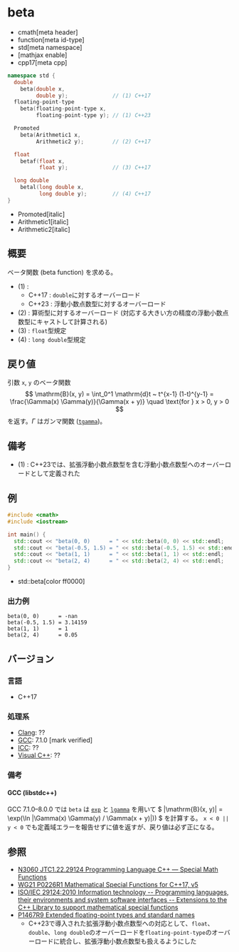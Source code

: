 # beta
* cmath[meta header]
* function[meta id-type]
* std[meta namespace]
* [mathjax enable]
* cpp17[meta cpp]

```cpp
namespace std {
  double
    beta(double x,
         double y);              // (1) C++17
  floating-point-type
    beta(floating-point-type x,
         floating-point-type y); // (1) C++23

  Promoted
    beta(Arithmetic1 x,
         Arithmetic2 y);         // (2) C++17

  float
    betaf(float x,
          float y);              // (3) C++17

  long double
    betal(long double x,
          long double y);        // (4) C++17
}
```
* Promoted[italic]
* Arithmetic1[italic]
* Arithmetic2[italic]

## 概要
ベータ関数 (beta function) を求める。

- (1) :
    - C++17 : `double`に対するオーバーロード
    - C++23 : 浮動小数点数型に対するオーバーロード
- (2) : 算術型に対するオーバーロード (対応する大きい方の精度の浮動小数点数型にキャストして計算される)
- (3) : `float`型規定
- (4) : `long double`型規定


## 戻り値
引数 `x`, `y` のベータ関数
$$
\mathrm{B}(x, y) = \int_0^1 \mathrm{d}t ~ t^{x-1} (1-t)^{y-1} = \frac{\Gamma(x) \Gamma(y)}{\Gamma(x + y)}
\quad \text{for } x > 0, y > 0
$$
を返す。$\Gamma$ はガンマ関数 ([`tgamma`](tgamma.md))。


## 備考
- (1) : C++23では、拡張浮動小数点数型を含む浮動小数点数型へのオーバーロードとして定義された


## 例
```cpp example
#include <cmath>
#include <iostream>

int main() {
  std::cout << "beta(0, 0)      = " << std::beta(0, 0) << std::endl;      // 定義域エラー; 特異点
  std::cout << "beta(-0.5, 1.5) = " << std::beta(-0.5, 1.5) << std::endl; // 定義域エラー; 解析接続すれば -π
  std::cout << "beta(1, 1)      = " << std::beta(1, 1) << std::endl;      // 1
  std::cout << "beta(2, 4)      = " << std::beta(2, 4) << std::endl;      // 1 / 20
}
```
* std::beta[color ff0000]

### 出力例
```
beta(0, 0)      = -nan
beta(-0.5, 1.5) = 3.14159
beta(1, 1)      = 1
beta(2, 4)      = 0.05
```


## バージョン
### 言語
- C++17

### 処理系
- [Clang](/implementation.md#clang): ??
- [GCC](/implementation.md#gcc): 7.1.0 [mark verified]
- [ICC](/implementation.md#icc): ??
- [Visual C++](/implementation.md#visual_cpp): ??

### 備考
#### GCC (libstdc++)
GCC 7.1.0–8.0.0 では `beta` は [`exp`](exp.md) と [`lgamma`](lgamma.md) を用いて
$ |\mathrm{B}(x, y)| = \exp(\ln |\Gamma(x) \Gamma(y) / \Gamma(x + y)|)) $
を計算する。
`x < 0 || y < 0` でも定義域エラーを報告せずに値を返すが、戻り値は必ず正になる。


## 参照
- [N3060 JTC1.22.29124 Programming Language C++ — Special Math Functions](http://www.open-std.org/jtc1/sc22/wg21/docs/papers/2010/n3060.pdf)
- [WG21 P0226R1 Mathematical Special Functions for C++17, v5](https://isocpp.org/files/papers/P0226R1.pdf)
- [ISO/IEC 29124:2010 Information technology -- Programming languages, their environments and system software interfaces -- Extensions to the C++ Library to support mathematical special functions](https://www.iso.org/standard/50511.html)
- [P1467R9 Extended floating-point types and standard names](https://www.open-std.org/jtc1/sc22/wg21/docs/papers/2022/p1467r9.html)
    - C++23で導入された拡張浮動小数点数型への対応として、`float`、`double`、`long double`のオーバーロードを`floating-point-type`のオーバーロードに統合し、拡張浮動小数点数型も扱えるようにした

